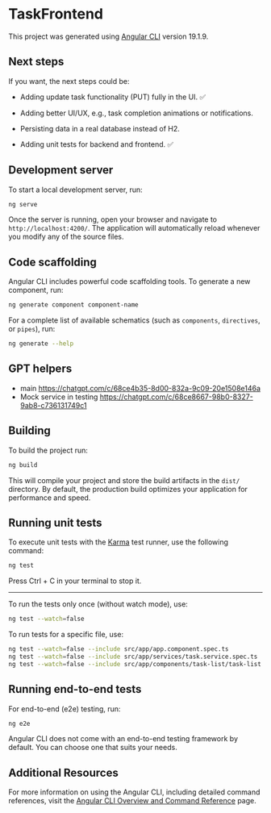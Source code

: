# TaskFrontend

This project was generated using [Angular CLI](https://github.com/angular/angular-cli) version 19.1.9.

## Next steps 

If you want, the next steps could be:

- Adding update task functionality (PUT) fully in the UI. ✅

- Adding better UI/UX, e.g., task completion animations or notifications.

- Persisting data in a real database instead of H2.

- Adding unit tests for backend and frontend. ✅

## Development server

To start a local development server, run:

```bash
ng serve
```

Once the server is running, open your browser and navigate to `http://localhost:4200/`. The application will automatically reload whenever you modify any of the source files.

## Code scaffolding

Angular CLI includes powerful code scaffolding tools. To generate a new component, run:

```bash
ng generate component component-name
```

For a complete list of available schematics (such as `components`, `directives`, or `pipes`), run:

```bash
ng generate --help
```

## GPT helpers

- main https://chatgpt.com/c/68ce4b35-8d00-832a-9c09-20e1508e146a
- Mock service in testing https://chatgpt.com/c/68ce8667-98b0-8327-9ab8-c736131749c1

## Building

To build the project run:

```bash
ng build
```

This will compile your project and store the build artifacts in the `dist/` directory. By default, the production build optimizes your application for performance and speed.

## Running unit tests

To execute unit tests with the [Karma](https://karma-runner.github.io) test runner, use the following command:

```bash
ng test
```

Press Ctrl + C in your terminal to stop it.

---

To run the tests only once (without watch mode), use:

```bash
ng test --watch=false
```

To run tests for a specific file, use:

```bash 
ng test --watch=false --include src/app/app.component.spec.ts
ng test --watch=false --include src/app/services/task.service.spec.ts
ng test --watch=false --include src/app/components/task-list/task-list.component.spec.ts
```

## Running end-to-end tests

For end-to-end (e2e) testing, run:

```bash
ng e2e
```

Angular CLI does not come with an end-to-end testing framework by default. You can choose one that suits your needs.

## Additional Resources

For more information on using the Angular CLI, including detailed command references, visit the [Angular CLI Overview and Command Reference](https://angular.dev/tools/cli) page.
